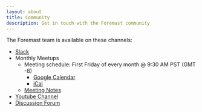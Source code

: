 ```yaml
---
layout: about
title: Community
description: Get in touch with the Foremast community
---
```


The Foremast team is available on these channels:

- [Slack](https://foremastio.slack.com)
- Monthly Meetups
   - Meeting schedule: First Friday of every month @ 9:30 AM PST (GMT -8)
      - [Google Calendar](https://calendar.google.com/calendar/embed?src=vsg25pgb33f4e4mshkfkrbfifo%40group.calendar.google.com&ctz=America%2FLos_Angeles)
      - [iCal](https://calendar.google.com/calendar/ical/vsg25pgb33f4e4mshkfkrbfifo%40group.calendar.google.com/public/basic.ics)
    - [Meeting Notes](https://docs.google.com/document/d/1ev-Itcl_POBuu99RfLmNxd2rD2dQWKJZCGvxw_lgnhM/edit?usp=sharing)
- [Youtube Channel](https://www.youtube.com/channel/UC46gJODnt_dy4Ss3wzGpgvA)
- [Discussion Forum](https://groups.google.com/forum/#!forum/foremast)